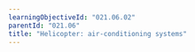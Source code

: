 ```yaml
---
learningObjectiveId: "021.06.02"
parentId: "021.06"
title: "Helicopter: air-conditioning systems"
---
```

